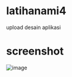 # latihanami4
upload desain aplikasi
# screenshot

![image](https://github.com/phate81/latihanami4/assets/132289972/80bda7e5-37c3-4268-9471-1e9f5d326b0f)
